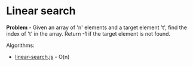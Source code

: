 # Linear search
**Problem** - Given an array of 'n' elements and a target element 't', find the index of 't' in the array.
Return -1 if  the target element is not found.

Algorithms:
- [linear-search.js](./linear-search.js) - O(n)

